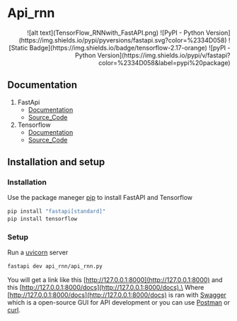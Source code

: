 # Api_rnn
<div style='text-align: right;'>
![alt text](TensorFlow_RNNwith_FastAPI.png)
![PyPI - Python Version](https://img.shields.io/pypi/pyversions/fastapi.svg?color=%2334D058)
![Static Badge](https://img.shields.io/badge/tensorflow-2.17-orange)
![pyPI - Python Version](https://img.shields.io/pypi/v/fastapi?color=%2334D058&label=pypi%20package)
</div>


## Documentation
1. FastApi
    - [Documentation](https://fastapi.tiangolo.com)
    - [Source_Code](https://github.com/fastapi/fastapi)
2. Tensorflow
    - [Documentation](https://www.tensorflow.org/)
    - [Source_Code](https://github.com/tensorflow)
## Installation and setup
### Installation
Use the package maneger [pip](https://pip.pypa.io/en/stable/installation/) to install FastAPI and Tensorflow
```bash
pip install "fastapi[standard]"
pip install tensorflow
```
### Setup
Run a [uvicorn](https://www.uvicorn.org/) server
```bash
fastapi dev api_rnn/api_rnn.py
```
You will get a link like this [http://127.0.0.1:8000](http://127.0.0.1:8000)
and this [http://127.0.0.1:8000/docs](http://127.0.0.1:8000/docs).\
Where [http://127.0.0.1:8000/docs](http://127.0.0.1:8000/docs) is ran with 
[Swagger](https://swagger.io/) which is a open-source GUI for API development
or you can use [Postman](https://web.postman.co/) or [curl](https://curl.se/).